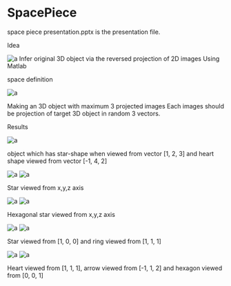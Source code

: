 # SpacePiece


space piece presentation.pptx is the presentation file.

Idea

![a](./results/idea.png)
Infer original 3D object via the reversed projection of 2D images
Using Matlab
 

space definition

![a](./results/space_definition.png)



Making an 3D object with maximum 3 projected images
Each images should be projection of target 3D object in random 3 vectors.






Results

![a](./results/star,star,heart.png)

object which has star-shape when viewed from vector [1, 2, 3] and heart shape viewed from vector [-1, 4, 2]

![a](./results/5star1.png)
![a](./results/5star2.png)

Star viewed from x,y,z axis

![a](./results/6star1.png)
![a](./results/6star2.png)

Hexagonal star viewed from x,y,z axis

![a](./results/star,ring1.png)
![a](./results/star,ring2.png)

Star viewed from [1, 0, 0] and ring viewed from [1, 1, 1]


![a](./results/arrow,heart,hexagon1.png)
![a](./results/arrow,heart,hexagon2.png)

Heart viewed from [1, 1, 1], arrow viewed from [-1, 1, 2] and hexagon viewed from [0, 0, 1]



